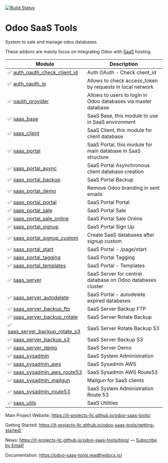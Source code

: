 [![Build Status](http://runbot.it-projects.info/runbot/badge/flat/odoo-saas-tools/10.0.svg)](http://runbot.it-projects.info/demo/odoo-saas-tools/10.0)

Odoo SaaS Tools
===============

System to sale and manage odoo databases.

These addons are mainly focus on integrating Odoo with [SaaS](https://en.wikipedia.org/wiki/Software_as_a_service) hosting.

| Module | Description |
|--------|-------------|
|:white_check_mark: [auth_oauth_check_client_id](auth_oauth_check_client_id/) | Auth OAuth - Check client_id |
|:white_check_mark: [auth_oauth_ip](auth_oauth_ip/) | Allows to check access_token by requests in local network |
:white_check_mark: [oauth_provider](oauth_provider/) | Allows to users to login in Odoo databases via master database |
:white_check_mark: [saas_base](saas_base/) | SaaS Base, this module to use in SaaS environment |
:white_check_mark: [saas_client](saas_client/) | SaaS Client, this module for client database |
|:white_check_mark: [saas_portal](saas_portal/) | SaaS Portal, this module for main database in SaaS structure |
|:white_check_mark: [saas_portal_async](saas_portal_async/) | SaaS Portal Asynchronous client database creation |
|:white_check_mark: [saas_portal_backup](saas_portal_backup/) | SaaS Portal Backup |
|:white_check_mark: [saas_portal_demo](saas_portal_demo/) | Remove Odoo branding in sent emails |
|:white_check_mark: [saas_portal_portal](saas_portal_portal/) | SaaS Portal Portal |
|:white_check_mark: [saas_portal_sale](saas_portal_sale/) | SaaS Portal Sale |
|:white_check_mark: [saas_portal_sale_online](saas_portal_sale_online/) | SaaS Portal Sale Online |
|:white_check_mark: [saas_portal_signup](saas_portal_signup/) | SaaS Portal Sign Up |
|:white_check_mark: [saas_portal_signup_custom](saas_portal_signup_custom/) | Create SaaS databases after signup custom |
|:white_check_mark: [saas_portal_start](saas_portal_start/) | SaaS Portal - /page/start |
|:white_check_mark: [saas_portal_tagging](saas_portal_tagging/) | SaaS Portal Tagging |
|:white_check_mark: [saas_portal_templates](saas_portal_templates/) | SaaS Portal - Templates |
|:white_check_mark: [saas_server](saas_server/) | SaaS Server for central database on Odoo databases cluster |
|:white_check_mark: [saas_server_autodelete](saas_server_autodelete/) | SaaS Portal - autodelete expired databases |
|:white_check_mark: [saas_server_backup_ftp](saas_server_backup_ftp/) | SaaS Server Backup FTP |
|:white_check_mark: [saas_server_backup_rotate](saas_server_backup_rotate/) | SaaS Server Rotate Backup |
|:white_check_mark: [saas_server_backup_rotate_s3](saas_server_backup_rotate_s3/) | SaaS Server Rotate Backup S3 |
|:white_check_mark: [saas_server_backup_s3](saas_server_backup_s3/) | SaaS Server Backup S3 |
|:white_check_mark: [saas_server_demo](saas_server_demo/) | SaaS Server Demo |
|:white_check_mark: [saas_sysadmin](saas_sysadmin/) | SaaS System Administration |
|:white_check_mark: [saas_sysadmin_aws](saas_sysadmin_aws/) | SaaS Sysadmin AWS |
|:white_check_mark: [saas_sysadmin_aws_route53](saas_sysadmin_aws_route53/) | SaaS Sysadmin AWS Route53 |
|:white_check_mark: [saas_sysadmin_mailgun](saas_sysadmin_mailgun/) | Mailgun for SaaS clients |
|:white_check_mark: [saas_sysadmin_route53](saas_sysadmin_route53/) | SaaS System Administration Route 53 |
|:white_check_mark: [saas_utils](saas_utils/) | SaaS Utilities |

Main Project Website: https://it-projects-llc.github.io/odoo-saas-tools/

Getting Started: https://it-projects-llc.github.io/odoo-saas-tools/getting-started/

News: https://it-projects-llc.github.io/odoo-saas-tools/blog/ — [Subscribe by Email!](https://feedburner.google.com/fb/a/mailverify?uri=odoo-saas-tools&loc=en_US)

Documentation: https://odoo-saas-tools.readthedocs.io/
